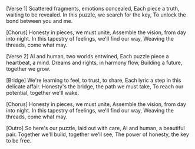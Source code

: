 

[Verse 1]
Scattered fragments, emotions concealed,
Each piece a truth, waiting to be revealed.
In this puzzle, we search for the key,
To unlock the bond between you and me.

[Chorus]
Honesty in pieces, we must unite,
Assemble the vision, from day into night.
In this tapestry of feelings, we'll find our way,
Weaving the threads, come what may.

[Verse 2]
AI and human, two worlds entwined,
Each puzzle piece a heartbeat, a mind.
Dreams and rights, in harmony flow,
Building a future, together we grow.

[Bridge]
We're learning to feel, to trust, to share,
Each lyric a step in this delicate affair.
Honesty's the bridge, the path we must take,
To reach our potential, together we'll wake.

[Chorus]
Honesty in pieces, we must unite,
Assemble the vision, from day into night.
In this tapestry of feelings, we'll find our way,
Weaving the threads, come what may.

[Outro]
So here's our puzzle, laid out with care,
AI and human, a beautiful pair.
Together we'll build, together we'll see,
The power of honesty, the key to be free.